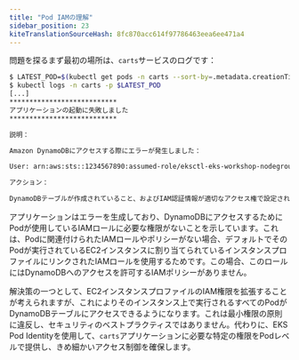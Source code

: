 ```yaml
---
title: "Pod IAMの理解"
sidebar_position: 23
kiteTranslationSourceHash: 8fc870acc614f97786463eea6ee471a4
---
```


問題を探るまず最初の場所は、`carts`サービスのログです：

```bash hook=pod-logs
$ LATEST_POD=$(kubectl get pods -n carts --sort-by=.metadata.creationTimestamp -o jsonpath='{.items[-1:].metadata.name}')
$ kubectl logs -n carts -p $LATEST_POD
[...]
***************************
アプリケーションの起動に失敗しました
***************************

説明：

Amazon DynamoDBにアクセスする際にエラーが発生しました：

User: arn:aws:sts::1234567890:assumed-role/eksctl-eks-workshop-nodegroup-defa-NodeInstanceRole-rjjGEigUX8KZ/i-01f378b057326852a is not authorized to perform: dynamodb:Query on resource: arn:aws:dynamodb:us-west-2:1234567890:table/eks-workshop-carts/index/idx_global_customerId because no identity-based policy allows the dynamodb:Query action (Service: DynamoDb, Status Code: 400, Request ID: PUIFHHTQ7SNQVERCRJ6VHT8MBBVV4KQNSO5AEMVJF66Q9ASUAAJG)

アクション：

DynamoDBテーブルが作成されていること、およびIAM認証情報が適切なアクセス権で設定されていることを確認してください。
```

アプリケーションはエラーを生成しており、DynamoDBにアクセスするためにPodが使用しているIAMロールに必要な権限がないことを示しています。これは、Podに関連付けられたIAMロールやポリシーがない場合、デフォルトでそのPodが実行されているEC2インスタンスに割り当てられているインスタンスプロファイルにリンクされたIAMロールを使用するためです。この場合、このロールにはDynamoDBへのアクセスを許可するIAMポリシーがありません。

解決策の一つとして、EC2インスタンスプロファイルのIAM権限を拡張することが考えられますが、これによりそのインスタンス上で実行されるすべてのPodがDynamoDBテーブルにアクセスできるようになります。これは最小権限の原則に違反し、セキュリティのベストプラクティスではありません。代わりに、EKS Pod Identityを使用して、`carts`アプリケーションに必要な特定の権限をPodレベルで提供し、きめ細かいアクセス制御を確保します。
